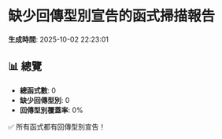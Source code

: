 # 缺少回傳型別宣告的函式掃描報告

**生成時間**: 2025-10-02 22:23:01

## 📊 總覽

- **總函式數**: 0
- **缺少回傳型別**: 0
- **回傳型別覆蓋率**: 0%

✅ 所有函式都有回傳型別宣告！
